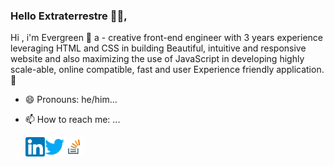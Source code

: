### Hello Extraterrestre :wave:👋,

Hi , i'm Evergreen :green_heart: a - creative front-end engineer with 3 years experience leveraging HTML and CSS in building Beautiful, intuitive and responsive website and also maximizing the use of JavaScript in developing highly scale-able, online compatible, fast and user Experience friendly application. :raised_hands:


- 😄 Pronouns: he/him...

- 📫 How to reach me: ...


  <a href="https://www.linkedin.com/in/ido-dickson-evergreen-7b830017a">
  <img align="left" alt="Evergreen linkedein" width="31px" src="https://github.com/evergreen2001/evergreen2001/blob/master/img/linkedein.svg" />
  </a>



  <a href="https://twitter.com/idoevergreen">
  <img align="left" alt="Evergreen Twitter" width="31px" src="https://github.com/evergreen2001/evergreen2001/blob/master/img/twitter.svg" />
  </a>

  <a href="https://stackoverflow.com/users/10843587/ido-evergreen">
  <img align="left" alt="Evergreen stackoverflow" width="31px" src="https://github.com/evergreen2001/evergreen2001/blob/master/img/stackoverflow.svg" />
  </a>




<!--
**evergreen2001/evergreen2001** is a ✨ _special_ ✨ repository because its `README.md` (this file) appears on your GitHub profile.

Here are some ideas to get you started:

- 🔭 I’m currently working on ...
- 🌱 I’m currently learning ...
- 👯 I’m looking to collaborate on ...
- 🤔 I’m looking for help with ...
- 💬 Ask me about ...
- 📫 How to reach me: ...

- ⚡ Fun fact: ...
-->


